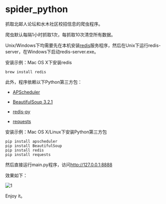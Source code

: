 spider_python
=============

抓取北邮人论坛和水木社区校招信息的爬虫程序。

爬虫默认每隔1小时抓取1次，每抓取10次清空所有数据。

Unix/Windows下均需要先在本机安装[redis](http://redis.io)服务程序，然后在Unix下运行redis-server，在Windows下启动redis-server.exe。

安装示例：Mac OS X下安装redis

    brew install redis

此外，程序依赖以下Python第三方包：

* [APScheduler](http://pythonhosted.org/APScheduler)

* [BeautifulSoup 3.2.1](http://www.crummy.com/software/BeautifulSoup/bs3/documentation.zh.html)

* [redis-py](https://github.com/andymccurdy/redis-py)

* [requests](https://github.com/kennethreitz/requests)

安装示例：Mac OS X/Linux下安装Python第三方包
    
    pip install apscheduler
    pip install BeautifulSoup
    pip install redis
    pip install requests
    
然后直接运行main.py程序，访问<http://127.0.0.1:8888>
    
效果如下：

![1](https://lh4.googleusercontent.com/-DdobnB7RIf8/UhTs2OdrPNI/AAAAAAAAAM4/df2OmS0bhV0/w958-h599-no/%25E5%25B1%258F%25E5%25B9%2595%25E5%25BF%25AB%25E7%2585%25A7+2013-08-22+%25E4%25B8%258A%25E5%258D%258812.36.50.png)

Enjoy it。

